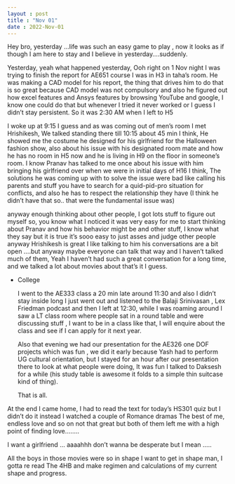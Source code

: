 ```yaml
---
layout : post
title : "Nov 01"
date : 2022-Nov-01
---
```

Hey bro, yesterday …life was such an easy game to play , now it looks as if though I am here to stay and I believe in yesterday….suddenly.

Yesterday, yeah what happened yesterday, Ooh right on 1 Nov night I was trying to finish the report for AE651 course I was in H3 in taha’s room. He was making a CAD model for his report, the thing that drives him to do that is so great because CAD model was not compulsory and also he figured out how excel features and Ansys features by browsing YouTube and google, I know one could do that but whenever I tried it never worked or I guess I didn’t stay persistent. So it was 2:30 AM when I left to H5

I woke up at 9:15 I guess and as was coming out of men’s room I met Hrishikesh, We talked standing there till 10:15 about 45 min I think, He showed me the costume he designed for his girlfriend for the Halloween fashion show, also about his issue with his designated room mate and how he has no room in H5 now and he is living in H9 on the floor in someone’s room. I know Pranav has talked to me once about his issue with him bringing his girlfriend over when we were in initial days of H16 I think, The solutions he was coming up with to solve the issue were bad like calling his parents and stuff you have to search for a quid-pid-pro situation for conflicts, and also he has to respect the relationship they have (I think he didn’t have that so.. that were the fundamental issue was) 

anyway enough thinking about other people, I got lots stuff to figure out myself so, you know what I noticed it was very easy for me to start thinking about Pranav and how his behavior might be and other stuff, I know what they say but it is true it’s sooo easy to just asses and judge other people anyway Hrishikesh is great I like talking to him his conversations are a bit open ….but anyway maybe everyone can talk that way and I haven’t talked much of them, Yeah I haven’t had such a great conversation for a long time, and we talked a lot about movies about that’s it I guess.

- College
    
    I went to the AE333 class a 20 min late around 11:30 and also I didn’t stay inside long I just went out and listened to the Balaji Srinivasan , Lex Friedman podcast and then I left at 12:30, while I was roaming around I saw a LT class room where people sat in a round table and were discussing stuff , I want to be in a class like that, I will enquire about the class and see if I can apply for it next year.
    
    Also that evening we had our presentation for the AE326 one DOF projects which was fun , we did it early because Yash had to perform UG cultural orientation, but I stayed for an hour after our presentation there to look at what people were doing, It was fun I talked to Daksesh for a while (his study table is awesome it folds to a simple thin suitcase kind of thing).
    
    That is all.
    
At the end I came home, I had to read the text for today’s HS301 quiz but I didn’t do it instead I watched a couple of Romance dramas The best of me, endless love and so on not that great but both of them left me with a high point of finding love……..

I want a girlfriend … aaaahhh don’t wanna be desperate but I mean …..

All the boys in those movies were so in shape I want to get in shape man, I gotta re read The 4HB and make regimen and calculations of my current shape and progress.